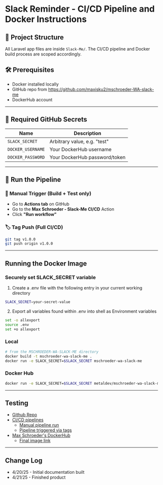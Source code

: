 # Slack Reminder - CI/CD Pipeline and Docker Instructions

## 📁 Project Structure

All Laravel app files are inside `Slack-Me/`. The CI/CD pipeline and Docker build process are scoped accordingly.

## 🛠 Prerequisites

- Docker installed locally
- GitHub repo from https://github.com/maxisku2/mschroeder-WA-slack-me
- DockerHub account

---

## 🔐 Required GitHub Secrets

| Name              | Description                     |
|------------------|---------------------------------|
| `SLACK_SECRET`     | Arbitrary value, e.g. "test"     |
| `DOCKER_USERNAME` | Your DockerHub username         |
| `DOCKER_PASSWORD` | Your DockerHub password/token   |

---

## 🧪 Run the Pipeline

### 🔄 Manual Trigger (Build + Test only)

- Go to **Actions tab** on GitHub
- Go to the **Max Schroeder - Slack-Me CI/CD** Action 
- Click **"Run workflow"**

### 🏷 Tag Push (Full CI/CD)

```bash
git tag v1.0.0
git push origin v1.0.0
```

---

## Running the Docker Image ###

### Securely set SLACK_SECRET variable ###

1. Create a .env file with the following entry in your current working directory

```bash
SLACK_SECRET=your-secret-value
```

2. Export all variables found within .env into shell as Environment variables

```bash
set -o allexport
source .env
set +o allexport
```

### Local ###

```bash
# from the MSCHROEDER-WA-SLACK-ME directory
docker build -t mschroeder-wa-slack-me .
docker run -e SLACK_SECRET=$SLACK_SECRET mschroeder-wa-slack-me
```

### Docker Hub ###

```bash
docker run -e SLACK_SECRET=$SLACK_SECRET metaldev/mschroeder-wa-slack-me:latest
```

--- 

## Testing ##
- [Github Repo](https://github.com/maxisku2/mschroeder-WA-slack-me)
- [CI/CD pipelines](https://github.com/maxisku2/mschroeder-WA-slack-me/actions/workflows/cicd.yml)
  - [Manual pipeline run](https://github.com/maxisku2/mschroeder-WA-slack-me/actions/runs/14562739312)
  - [Pipeline triggered via tags](https://github.com/maxisku2/mschroeder-WA-slack-me/actions/runs/14562806824)
- [Max Schroeder's DockerHub](https://hub.docker.com/repositories/metaldev)
  - [Final image link](https://hub.docker.com/repository/docker/metaldev/mschroeder-wa-slack-me/tags/latest/sha256-e50bcc14000165a8ec637177e56e6304b239ab76928f858f739b89b960d9c3a8)
---

## Change Log ##
- 4/20/25 - Initial documentation built
- 4/21/25 - Finished product